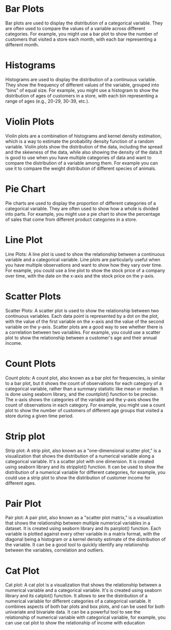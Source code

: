 # Bar Plots
Bar plots are used to display the distribution of a categorical variable. They are often used to compare the values of a variable across different categories. For example, you might use a bar plot to show the number of customers that visited a store each month, with each bar representing a different month.
# Histograms
Histograms are used to display the distribution of a continuous variable. They show the frequency of different values of the variable, grouped into "bins" of equal size. For example, you might use a histogram to show the distribution of ages of customers in a store, with each bin representing a range of ages (e.g., 20-29, 30-39, etc.).
# Violin Plots
Violin plots are a combination of histograms and kernel density estimation, which is a way to estimate the probability density function of a random variable. Violin plots show the distribution of the data, including the spread and the skewness of the data, while also showing the density of the data.It is good to use when you have multiple categories of data and want to compare the distribution of a variable among them. For example you can use it to compare the weight distribution of different species of animals.
# Pie Chart
Pie charts are used to display the proportion of different categories of a categorical variable. They are often used to show how a whole is divided into parts. For example, you might use a pie chart to show the percentage of sales that come from different product categories in a store.
# Line Plot
Line Plots: A line plot is used to show the relationship between a continuous variable and a categorical variable. Line plots are particularly useful when you have multiple observations and want to show how they vary over time. For example, you could use a line plot to show the stock price of a company over time, with the date on the x-axis and the stock price on the y-axis.
# Scatter Plots
Scatter Plots: A scatter plot is used to show the relationship between two continuous variables. Each data point is represented by a dot on the plot, with the value of the first variable on the x-axis and the value of the second variable on the y-axis. Scatter plots are a good way to see whether there is a correlation between two variables. For example, you could use a scatter plot to show the relationship between a customer's age and their annual income.
# Count Plots
Count plots: A count plot, also known as a bar plot for frequencies, is similar to a bar plot, but it shows the count of observations for each category of a categorical variable, rather than a summary statistic like mean or median. It is done using seaborn library, and the countplot() function to be precise. The x-axis shows the categories of the variable and the y-axis shows the count of observations in each category. For example, you might use a count plot to show the number of customers of different age groups that visited a store during a given time period.
# Strip plot
Strip plot: A strip plot, also known as a "one-dimensional scatter plot," is a visualization that shows the distribution of a numerical variable along a categorical variable. It's a scatter plot with one dimension. It is created using seaborn library and its stripplot() function. It can be used to show the distribution of a numerical variable for different categories, for example, you could use a strip plot to show the distribution of customer income for different ages.
# Pair Plot
Pair plot: A pair plot, also known as a "scatter plot matrix," is a visualization that shows the relationship between multiple numerical variables in a dataset. It is created using seaborn library and its pairplot() function. Each variable is plotted against every other variable in a matrix format, with the diagonal being a histogram or a kernel density estimate of the distribution of the variable. It can be a good tool to quickly identify any relationship between the variables, correlation and outliers.
# Cat Plot
Cat plot: A cat plot is a visualization that shows the relationship between a numerical variable and a categorical variable. It's is created using seaborn library and its catplot() function. It allows to see the distribution of a numerical variable for different categories of a categorical variable. It combines aspects of both bar plots and box plots, and can be used for both univariate and bivariate data. It can be a powerful tool to see the relationship of numerical variable with categorical variable, for example, you can use cat plot to show the relationship of income with education
